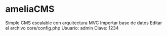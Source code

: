# ameliaCMS
Simple CMS escalable con arquitectura MVC
Importar base de datos
Editar el archivo core/config.php
Usuario: admin
Clave: 1234
